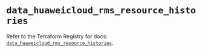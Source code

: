 # `data_huaweicloud_rms_resource_histories`

Refer to the Terraform Registry for docs: [`data_huaweicloud_rms_resource_histories`](https://registry.terraform.io/providers/huaweicloud/huaweicloud/1.71.1/docs/data-sources/rms_resource_histories).
